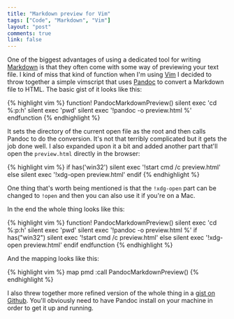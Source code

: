 ```yaml
---
title: "Markdown preview for Vim"
tags: ["Code", "Markdown", "Vim"]
layout: "post"
comments: true
link: false
---
```


One of the biggest advantages of using a dedicated tool for writing [Markdown](http://daringfireball.net/projects/markdown/) is that they often come with some way of previewing your text file. I kind of miss that kind of function when I'm using [Vim](http://www.vim.org/) I decided to throw together a simple vimscript that uses [Pandoc](http://johnmacfarlane.net/pandoc/) to convert a Markdown file to HTML. The basic gist of it looks like this:

{% highlight vim %}
function! PandocMarkdownPreview()
  silent exec 'cd %:p:h'
  silent exec 'pwd'
  silent exec '!pandoc -o preview.html %'
endfunction
{% endhighlight %}

It sets the directory of the current open file as the root and then calls Pandoc to do the conversion. It's not that terribly complicated but it gets the job done well. I also expanded upon it a bit and added another part that'll open the `preview.html` directly in the browser:

{% highlight vim %}
if has('win32')
  silent exec '!start cmd /c preview.html'
else
  silent exec '!xdg-open preview.html'
endif
{% endhighlight %}

One thing that's worth being mentioned is that the `!xdg-open` part can be changed to `!open` and then you can also use it if you're on a Mac.

In the end the whole thing looks like this:

{% highlight vim %}
function! PandocMarkdownPreview()
  silent exec 'cd %:p:h'
  silent exec 'pwd'
  silent exec '!pandoc -o preview.html %'
  if has("win32")
    silent exec '!start cmd /c preview.html'
  else
    silent exec '!xdg-open preview.html'
  endif
endfunction
{% endhighlight %}

And the mapping looks like this:

{% highlight vim %}
map <leader>pmd :call PandocMarkdownPreview()<cr>
{% endhighlight %}

I also threw together more refined version of the whole thing in a [gist on Github](https://gist.github.com/4649514). You'll obviously need to have Pandoc install on your machine in order to get it up and running.
